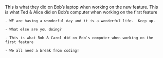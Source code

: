 
This is what they did on Bob’s laptop when working on the new feature.
This is what Ted & Alice did on Bob’s computer when working on the first feature

    - WE are having a wonderful day and it is a wonderful life.  Keep up.

    - What else are you doing?
    
    - This is what Bob & Carol did on Bob’s computer when working on the first feature

    - We all need a break from coding!

